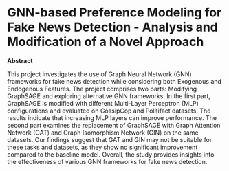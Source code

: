 # GNN-based Preference Modeling for Fake News Detection - Analysis and Modification of a Novel Approach

**Abstract**

This project investigates the use of Graph Neural Network (GNN) frameworks for fake news detection while considering both Exogenous and Endogenous Features. The project comprises two parts: Modifying GraphSAGE and exploring alternative GNN frameworks. In the first part, GraphSAGE is modified with different Multi-Layer Perceptron (MLP) configurations and evaluated on GossipCop and Politifact datasets. The results indicate that increasing MLP layers can improve performance. The second part examines the replacement of GraphSAGE with Graph Attention Network (GAT) and Graph Isomorphism Network (GIN) on the same datasets. Our findings suggest that GAT and GIN may not be suitable for these tasks and datasets, as they show no significant improvement compared to the baseline model. Overall, the study provides insights into the effectiveness of various GNN frameworks for fake news detection.
